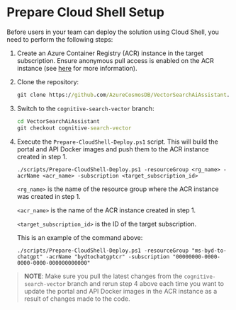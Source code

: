 # Prepare Cloud Shell Setup

Before users in your team can deploy the solution using Cloud Shell, you need to perform the following steps:

1. Create an Azure Container Registry (ACR) instance in the target subscription. Ensure anonymous pull access is enabled on the ACR instance (see [here](https://learn.microsoft.com/en-us/azure/container-registry/anonymous-pull-access) for more information).

2. Clone the repository:
   
    ```cmd
    git clone https://github.com/AzureCosmosDB/VectorSearchAiAssistant.git
    ```

3. Switch to the `cognitive-search-vector` branch:

    ```cmd
    cd VectorSearchAiAssistant
    git checkout cognitive-search-vector
    ```

4. Execute the `Prepare-CloudShell-Deploy.ps1` script. This will build the portal and API Docker images and push them to the ACR instance created in step 1.


    ```pwsh
    ./scripts/Prepare-CloudShell-Deploy.ps1 -resourceGroup <rg_name> -acrName <acr_name> -subscription <target_subscription_id>
    ```

    `<rg_name>` is the name of the resource group where the ACR instance was created in step 1.

    `<acr_name>` is the name of the ACR instance created in step 1.

    `<target_subscription_id>` is the ID of the target subscription.

    This is an example of the command above: 
    ```pwsh
    ./scripts/Prepare-CloudShell-Deploy.ps1 -resourceGroup "ms-byd-to-chatgpt" -acrName "bydtochatgptcr" -subscription "00000000-0000-0000-0000-000000000000"
    ```

>**NOTE**:
>Make sure you pull the latest changes from the `cognitive-search-vector` branch and rerun step 4 above each time you want to update the portal and API Docker images in the ACR instance as a result of changes made to the code.